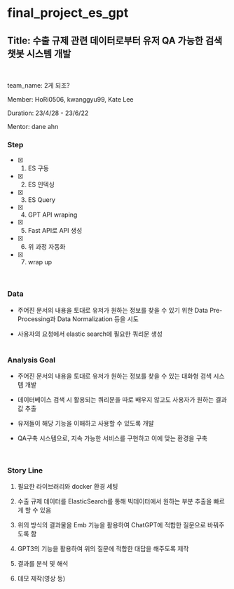 # final_project_es_gpt

## Title: 수출 규제 관련 데이터로부터 유저 QA 가능한 검색 챗봇 시스템 개발
<br>


team_name: 2게 되조?

Member: HoRi0506, kwanggyu99, Kate Lee

Duration: 23/4/28 - 23/6/22

Mentor: dane ahn
<br>


### Step

- [x] 1. ES 구동
  
- [x] 2. ES 인덱싱
  
- [x] 3. ES Query
  
- [x] 4. GPT API wraping
  
- [x] 5. Fast API로 API 생성
  
- [x] 6. 위 과정 자동화
  
- [x] 7. wrap up
<br>


### Data

- 주어진 문서의 내용을 토대로 유저가 원하는 정보를 찾을 수 있기 위한 Data Pre-Processing과 Data Normalization 등을 시도
  
- 사용자의 요청에서 elastic search에 필요한 쿼리문 생성
<br><br>
### Analysis Goal

- 주어진 문서의 내용을 토대로 유저가 원하는 정보를 찾을 수 있는 대화형 검색 시스템 개발
  
- 데이터베이스 검색 시 활용되는 쿼리문을 따로 배우지 않고도 사용자가 원하는 결과값 추출
  
- 유저들이 해당 기능을 이해하고 사용할 수 있도록 개발
  
- QA구축 시스템으로, 지속 가능한 서비스를 구현하고 이에 맞는 환경을 구축
<br>  


### Story Line

1. 필요한 라이브러리와 docker 환경 세팅
 
2. 수출 규제 데이터를 ElasticSearch를 통해 빅데이터에서 원하는 부분 추출을 빠르게 할 수 있음
  
3. 위의 방식의 결과물을 Emb 기능을 활용하여 ChatGPT에 적합한 질문으로 바꿔주도록 함
  
4. GPT3의 기능을 활용하여 위의 질문에 적합한 대답을 해주도록 제작
  
5. 결과를 분석 및 해석
  
6. 데모 제작(영상 등)
